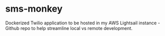 # sms-monkey
Dockerized Twilio application to be hosted in my AWS Lightsail instance - Github repo to help streamline local vs remote development.
